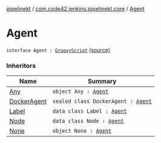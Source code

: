 [pipelinekt](../index.md) / [com.code42.jenkins.pipelinekt.core](index.md) / [Agent](./-agent.md)

# Agent

`interface Agent : `[`GroovyScript`](../com.code42.jenkins.pipelinekt.core.writer/-groovy-script/index.md) [(source)](https://github.com/code42/pipelinekt/tree/master/core/src/main/kotlin/com/code42/jenkins/pipelinekt/core/Agent.kt#L5)

### Inheritors

| Name | Summary |
|---|---|
| [Any](../com.code42.jenkins.pipelinekt.internal.agent/-any/index.md) | `object Any : `[`Agent`](./-agent.md) |
| [DockerAgent](../com.code42.jenkins.pipelinekt.core.agent/-docker-agent/index.md) | `sealed class DockerAgent : `[`Agent`](./-agent.md) |
| [Label](../com.code42.jenkins.pipelinekt.internal.agent/-label/index.md) | `data class Label : `[`Agent`](./-agent.md) |
| [Node](../com.code42.jenkins.pipelinekt.internal.agent/-node/index.md) | `data class Node : `[`Agent`](./-agent.md) |
| [None](../com.code42.jenkins.pipelinekt.internal.agent/-none/index.md) | `object None : `[`Agent`](./-agent.md) |

